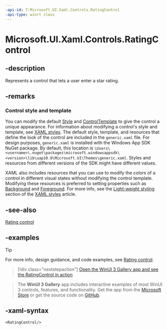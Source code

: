 ```yaml
---
-api-id: T:Microsoft.UI.Xaml.Controls.RatingControl
-api-type: winrt class
---
```

<!-- Class syntax.
public class RatingControl : Control, Control
-->

# Microsoft.UI.Xaml.Controls.RatingControl

## -description

Represents a control that lets a user enter a star rating.

## -remarks

### Control style and template

You can modify the default [Style](../microsoft.ui.xaml/style.md) and [ControlTemplate](controltemplate.md) to give the control a unique appearance. For information about modifying a control's style and template, see [XAML styles](/windows/apps/design/style/xaml-styles). The default style, template, and resources that define the look of the control are included in the `generic.xaml` file. For design purposes, `generic.xaml` is installed with the Windows App SDK NuGet package. By default, this location is `\Users\<username>\.nuget\packages\microsoft.windowsappsdk\<version>\lib\uap10.0\Microsoft.UI\Themes\generic.xaml`. Styles and resources from different versions of the SDK might have different values.

XAML also includes resources that you can use to modify the colors of a control in different visual states without modifying the control template. Modifying these resources is preferred to setting properties such as [Background](control_background.md) and [Foreground](control_foreground.md). For more info, see the [Light-weight styling](/windows/apps/design/style/xaml-styles#lightweight-styling) section of the [XAML styles](/windows/apps/design/style/xaml-styles) article.

## -see-also

[Rating control](/windows/uwp/controls-and-patterns/rating)

## -examples

> [!TIP]
> For more info, design guidance, and code examples, see [Rating control](/windows/apps/design/controls/rating).

> [!div class="nextstepaction"]
> [Open the WinUI 3 Gallery app and see the RatingControl in action](winui3gallery:/item/RatingControl)

> The **WinUI 3 Gallery** app includes interactive examples of most WinUI 3 controls, features, and functionality. Get the app from the [Microsoft Store](https://www.microsoft.com/store/productId/9P3JFPWWDZRC) or get the source code on [GitHub](https://github.com/microsoft/WinUI-Gallery).

## -xaml-syntax

```xaml
<RatingControl/>
```
